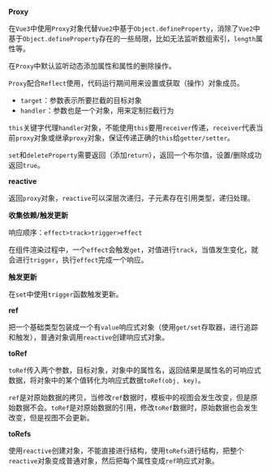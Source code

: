 **Proxy**

在`Vue3`中使用`Proxy`对象代替`Vue2`中基于`Object.defineProperty`，消除了`Vue2`中基于`Object.defineProperty`存在的一些局限，比如无法监听数组索引，`length`属性等。

在`Proxy`中默认监听动态添加属性和属性的删除操作。

`Proxy`配合`Reflect`使用，代码运行期间用来设置或获取（操作）对象成员。

- `target`：参数表示所要拦截的目标对象
- `handler`：参数也是一个对象，用来定制拦截行为

`this`关键字代理`handler`对象，不能使用`this`要用`receiver`传递，`receiver`代表当前`proxy`对象或继承`proxy`对象，保证传递正确的`this`给`getter/setter`。

`set`和`deleteProperty`需要返回（添加`return`），返回一个布尔值，设置/删除成功返回`true`。

**reactive**

返回`proxy`对象，`reactive`可以深层次递归，子元素存在引用类型，递归处理。

**收集依赖/触发更新**

响应顺序：`effect>track>trigger>effect`

在组件渲染过程中，一个`effect`会触发`get`，对值进行`track`，当值发生变化，就会进行`trigger`，执行`effect`完成一个响应。

**触发更新**

在`set`中使用`trigger`函数触发更新。

**ref**

把一个基础类型包装成一个有`value`响应式对象（使用`get/set`存取器，进行追踪和触发），普通对象调用`reactive`创建响应式对象。

**toRef**

`toRef`传入两个参数，目标对象，对象中的属性名，返回结果是属性名的可响应式数据，将对象中的某个值转化为响应式数据`toRef(obj, key)`。

`ref`是对原始数据的拷贝，当修改`ref`数据时，模板中的视图会发生改变，但是原始数据不会。`toRef`是对原始数据的引用，修改`toRef`数据时，原始数据也会发生改变，但是视图不会更新。

**toRefs**

使用`reactive`创建对象，不能直接进行结构，使用`toRefs`进行结构，把整个`reactive`对象变成普通对象，然后把每个属性变成`ref`响应式对象。